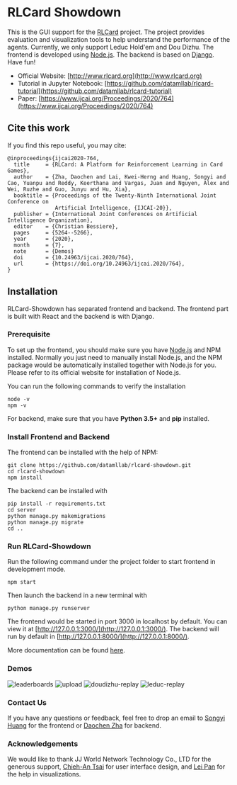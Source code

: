 # RLCard Showdown
This is the GUI support for the [RLCard](https://github.com/datamllab/rlcard) project. The project provides evaluation and visualization tools to help understand the performance of the agents. Currently, we only support Leduc Hold'em and Dou Dizhu. The frontend is developed using [Node.js](https://nodejs.org/). The backend is based on [Django](https://www.djangoproject.com/). Have fun!

*   Official Website: [http://www.rlcard.org](http://www.rlcard.org)
*   Tutorial in Jupyter Notebook: [https://github.com/datamllab/rlcard-tutorial](https://github.com/datamllab/rlcard-tutorial)
*   Paper: [https://www.ijcai.org/Proceedings/2020/764](https://www.ijcai.org/Proceedings/2020/764)

## Cite this work
If you find this repo useful, you may cite:
```bibtext
@inproceedings{ijcai2020-764,
  title     = {RLCard: A Platform for Reinforcement Learning in Card Games},
  author    = {Zha, Daochen and Lai, Kwei-Herng and Huang, Songyi and Cao, Yuanpu and Reddy, Keerthana and Vargas, Juan and Nguyen, Alex and Wei, Ruzhe and Guo, Junyu and Hu, Xia},
  booktitle = {Proceedings of the Twenty-Ninth International Joint Conference on
               Artificial Intelligence, {IJCAI-20}},
  publisher = {International Joint Conferences on Artificial Intelligence Organization},             
  editor    = {Christian Bessiere},	
  pages     = {5264--5266},
  year      = {2020},
  month     = {7},
  note      = {Demos}
  doi       = {10.24963/ijcai.2020/764},
  url       = {https://doi.org/10.24963/ijcai.2020/764},
}
```

## Installation
RLCard-Showdown has separated frontend and backend. The frontend part is built with React and the backend is with Django.

### Prerequisite
To set up the frontend, you should make sure you have [Node.js](https://nodejs.org/) and NPM installed. Normally you just need to manually install Node.js, and the NPM package would be automatically installed together with Node.js for you. Please refer to its official website for installation of Node.js.

You can run the following commands to verify the installation
```
node -v
npm -v
```
For backend, make sure that you have **Python 3.5+** and **pip** installed.

### Install Frontend and Backend
The frontend can be installed with the help of NPM:
```
git clone https://github.com/datamllab/rlcard-showdown.git
cd rlcard-showdown
npm install
```
The backend can be installed with
```
pip install -r requirements.txt
cd server
python manage.py makemigrations
python manage.py migrate
cd ..
```

### Run RLCard-Showdown
Run the following command under the project folder to start frontend in development mode.
```
npm start
```
Then launch the backend in a new terminal with
```
python manage.py runserver
```
The frontend would be started in port 3000 in localhost by default. You can view it at [http://127.0.0.1:3000/](http://127.0.0.1:3000/). The backend will run by default in [http://127.0.0.1:8000/](http://127.0.0.1:8000/).

More documentation can be found [here](docs/api.md).

### Demos
![leaderboards](https://github.com/datamllab/rlcard-showdown/blob/master/imgs/leaderboards.png?raw=true)
![upload](https://github.com/datamllab/rlcard-showdown/blob/master/imgs/upload.png?raw=true)
![doudizhu-replay](https://github.com/datamllab/rlcard-showdown/blob/master/imgs/doudizhu-replay.png?raw=true)
![leduc-replay](https://github.com/datamllab/rlcard-showdown/blob/master/imgs/leduc-replay.png?raw=true)

### Contact Us
If you have any questions or feedback, feel free to drop an email to [Songyi Huang](mailto:songyih@sfu.ca) for the frontend or [Daochen Zha](http://dczha.com/) for backend.

### Acknowledgements
We would like to thank JJ World Network Technology Co., LTD for the generous support, [Chieh-An Tsai](https://anntsai.myportfolio.com/) for user interface design, and [Lei Pan](mailto:lpa25@sfu.ca) for the help in visualizations.
